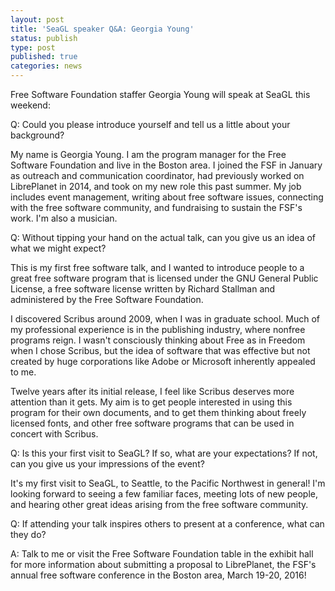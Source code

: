 ```yaml
---
layout: post
title: 'SeaGL speaker Q&A: Georgia Young'
status: publish
type: post
published: true
categories: news
---
```


Free Software Foundation staffer Georgia Young will speak at SeaGL this
weekend:

Q: Could you please introduce yourself and tell us a little about your
background?

My name is Georgia Young. I am the program manager for the Free Software
Foundation and live in the Boston area. I joined the FSF in January as
outreach and communication coordinator, had previously worked on
LibrePlanet in 2014, and took on my new role this past summer. My job
includes event management, writing about free software issues,
connecting with the free software community, and fundraising to sustain
the FSF's work. I'm also a musician.

Q: Without tipping your hand on the actual talk, can you give us an
idea of what we might expect?

This is my first free software talk, and I wanted to introduce people to
a great free software program that is licensed under the GNU General
Public License, a free software license written by Richard Stallman and
administered by the Free Software Foundation.

I discovered Scribus around 2009, when I was in graduate school. Much of
my professional experience is in the publishing industry, where nonfree
programs reign. I wasn't consciously thinking about Free as in Freedom
when I chose Scribus, but the idea of software that was effective but
not created by huge corporations like Adobe or Microsoft inherently
appealed to me.

Twelve years after its initial release, I feel like Scribus deserves
more attention than it gets. My aim is to get people interested in using
this program for their own documents, and to get them thinking about
freely licensed fonts, and other free software programs that can be used
in concert with Scribus.

Q: Is this your first visit to SeaGL? If so, what are your expectations? If
not, can you give us your impressions of the event?

It's my first visit to SeaGL, to Seattle, to the Pacific Northwest in general!
I'm looking forward to seeing a few familiar faces, meeting lots of new
people, and hearing other great ideas arising from the free software
community.

Q: If attending your talk inspires others to present at a conference, what
can they do?

A: Talk to me or visit the Free Software Foundation table in the exhibit hall
for more information about submitting a proposal to LibrePlanet, the FSF's
annual free software conference in the Boston area, March 19-20, 2016!
